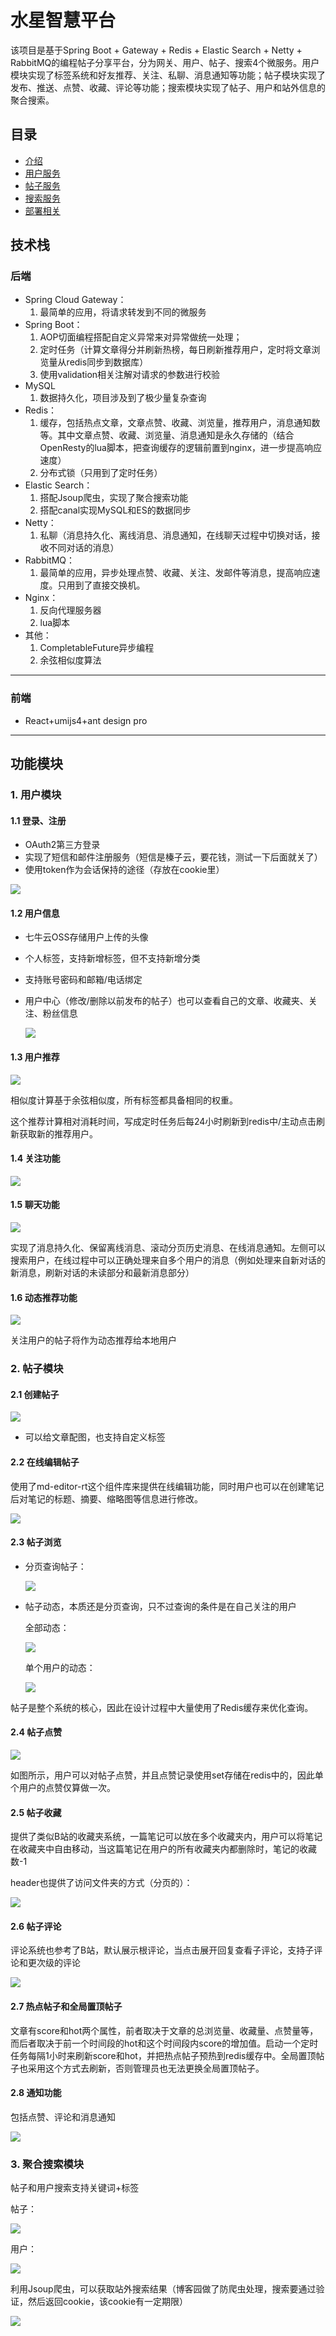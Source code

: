# 水星智慧平台

该项目是基于Spring Boot + Gateway + Redis + Elastic Search + Netty + RabbitMQ的编程帖子分享平台，分为网关、用户、帖子、搜索4个微服务。用户模块实现了标签系统和好友推荐、关注、私聊、消息通知等功能；帖子模块实现了发布、推送、点赞、收藏、评论等功能；搜索模块实现了帖子、用户和站外信息的聚合搜索。

## 目录

- [介绍](https://github.com/qk-mercury/mercury-blog-backend/blob/master/README.md)
- [用户服务](https://github.com/qk-mercury/mercury-blog-backend/blob/master/doc/USER_MODULE.md)
- [帖子服务](https://github.com/qk-mercury/mercury-blog-backend/blob/master/doc/ARTICLE_MODULE.md)
- [搜索服务](https://github.com/qk-mercury/mercury-blog-backend/blob/master/doc/SEARCH_MODULE.md)
- [部署相关](https://github.com/qk-mercury/mercury-blog-backend/blob/master/doc/DEPLOY.md)

## 技术栈

### 后端

- Spring Cloud Gateway：
  1. 最简单的应用，将请求转发到不同的微服务
- Spring Boot：
  1. AOP切面编程搭配自定义异常来对异常做统一处理；
  2. 定时任务（计算文章得分并刷新热榜，每日刷新推荐用户，定时将文章浏览量从redis同步到数据库）
  3. 使用validation相关注解对请求的参数进行校验
- MySQL
  1. 数据持久化，项目涉及到了极少量复杂查询
- Redis：
  1. 缓存，包括热点文章，文章点赞、收藏、浏览量，推荐用户，消息通知数等。其中文章点赞、收藏、浏览量、消息通知是永久存储的（结合OpenResty的lua脚本，把查询缓存的逻辑前置到nginx，进一步提高响应速度）
  2. 分布式锁（只用到了定时任务）
- Elastic Search：
  1. 搭配Jsoup爬虫，实现了聚合搜索功能
  2. 搭配canal实现MySQL和ES的数据同步
- Netty：
  1. 私聊（消息持久化、离线消息、消息通知，在线聊天过程中切换对话，接收不同对话的消息）
- RabbitMQ：
  1. 最简单的应用，异步处理点赞、收藏、关注、发邮件等消息，提高响应速度。只用到了直接交换机。
- Nginx：
  1. 反向代理服务器
  2. lua脚本
- 其他：
  1. CompletableFuture异步编程
  2. 余弦相似度算法

---

### 前端

- React+umijs4+ant design pro

---

## 功能模块

### 1. 用户模块

#### 1.1 登录、注册

- OAuth2第三方登录
- 实现了短信和邮件注册服务（短信是榛子云，要花钱，测试一下后面就关了）
- 使用token作为会话保持的途径（存放在cookie里）

![](https://web-hehe-wocao.oss-cn-beijing.aliyuncs.com/shuixinfor/image-20240405233542789.png)

#### 1.2 用户信息

- 七牛云OSS存储用户上传的头像

- 个人标签，支持新增标签，但不支持新增分类

- 支持账号密码和邮箱/电话绑定

- 用户中心（修改/删除以前发布的帖子）也可以查看自己的文章、收藏夹、关注、粉丝信息

  ![](https://web-hehe-wocao.oss-cn-beijing.aliyuncs.com/shuixinfor/image-20240405233755316.png)



#### 1.3 用户推荐

![](https://web-hehe-wocao.oss-cn-beijing.aliyuncs.com/shuixinfor/image-20240405233610538.png)

相似度计算基于余弦相似度，所有标签都具备相同的权重。

这个推荐计算相对消耗时间，写成定时任务后每24小时刷新到redis中/主动点击刷新获取新的推荐用户。

#### 1.4 关注功能

![](https://web-hehe-wocao.oss-cn-beijing.aliyuncs.com/shuixinfor/image-20240405234122923.png)

#### 1.5 聊天功能

![](https://web-hehe-wocao.oss-cn-beijing.aliyuncs.com/shuixinfor/image-20240405233902386.png)

实现了消息持久化、保留离线消息、滚动分页历史消息、在线消息通知。左侧可以搜索用户，在线过程中可以正确处理来自多个用户的消息（例如处理来自新对话的新消息，刷新对话的未读部分和最新消息部分）

#### 1.6 动态推荐功能

![](https://web-hehe-wocao.oss-cn-beijing.aliyuncs.com/shuixinfor/image-20240405233921932.png)

关注用户的帖子将作为动态推荐给本地用户

### 2. 帖子模块

#### 2.1 创建帖子

![](https://web-hehe-wocao.oss-cn-beijing.aliyuncs.com/shuixinfor/image-20240405233825912.png)

- 可以给文章配图，也支持自定义标签


#### 2.2 在线编辑帖子

使用了md-editor-rt这个组件库来提供在线编辑功能，同时用户也可以在创建笔记后对笔记的标题、摘要、缩略图等信息进行修改。

![](https://web-hehe-wocao.oss-cn-beijing.aliyuncs.com/shuixinfor/image-20240405233625586.png)

#### 2.3 帖子浏览

- 分页查询帖子：

  ![](https://web-hehe-wocao.oss-cn-beijing.aliyuncs.com/shuixinfor/image-20240405234318259.png)

- 帖子动态，本质还是分页查询，只不过查询的条件是在自己关注的用户

  全部动态：

  ![](https://web-hehe-wocao.oss-cn-beijing.aliyuncs.com/shuixinfor/image-20240405234036849.png)

  单个用户的动态：

  ![](https://web-hehe-wocao.oss-cn-beijing.aliyuncs.com/shuixinfor/image-20240405234057631.png)

帖子是整个系统的核心，因此在设计过程中大量使用了Redis缓存来优化查询。

#### 2.4 帖子点赞

![](https://web-hehe-wocao.oss-cn-beijing.aliyuncs.com/shuixinfor/image-20240405233610538.png)

如图所示，用户可以对帖子点赞，并且点赞记录使用set存储在redis中的，因此单个用户的点赞仅算做一次。

#### 2.5 帖子收藏

提供了类似B站的收藏夹系统，一篇笔记可以放在多个收藏夹内，用户可以将笔记在收藏夹中自由移动，当这篇笔记在用户的所有收藏夹内都删除时，笔记的收藏数-1

header也提供了访问文件夹的方式（分页的）：

![](https://web-hehe-wocao.oss-cn-beijing.aliyuncs.com/shuixinfor/image-20240405233938920.png)

#### 2.6 帖子评论

评论系统也参考了B站，默认展示根评论，当点击展开回复查看子评论，支持子评论和更次级的评论

![](https://web-hehe-wocao.oss-cn-beijing.aliyuncs.com/shuixinfor/image-20240405234014865.png)

#### 2.7 热点帖子和全局置顶帖子

文章有score和hot两个属性，前者取决于文章的总浏览量、收藏量、点赞量等，而后者取决于前一个时间段的hot和这个时间段内score的增加值。启动一个定时任务每隔1小时来刷新score和hot，并把热点帖子预热到redis缓存中。全局置顶帖子也采用这个方式去刷新，否则管理员也无法更换全局置顶帖子。

#### 2.8 通知功能

包括点赞、评论和消息通知

![](https://web-hehe-wocao.oss-cn-beijing.aliyuncs.com/shuixinfor/image-20240405233841710.png)

### 3. 聚合搜索模块

帖子和用户搜索支持关键词+标签

帖子：

![](https://web-hehe-wocao.oss-cn-beijing.aliyuncs.com/shuixinfor/image-20240405233707272.png)

用户：

![](https://web-hehe-wocao.oss-cn-beijing.aliyuncs.com/shuixinfor/image-20240405234122923.png)

利用Jsoup爬虫，可以获取站外搜索结果（博客园做了防爬虫处理，搜索要通过验证，然后返回cookie，该cookie有一定期限）

![](https://web-hehe-wocao.oss-cn-beijing.aliyuncs.com/shuixinfor/image-20240405234140031.png)












































































































